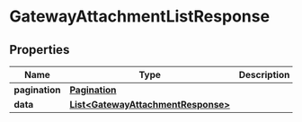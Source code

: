 

# GatewayAttachmentListResponse


## Properties

| Name | Type | Description | Notes |
|------------ | ------------- | ------------- | -------------|
|**pagination** | [**Pagination**](Pagination.md) |  |  |
|**data** | [**List&lt;GatewayAttachmentResponse&gt;**](GatewayAttachmentResponse.md) |  |  |



